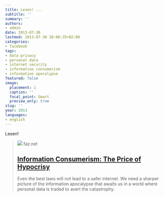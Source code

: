 ```yaml
---
title: Lesen! ...
subtitle: ''
summary: ''
authors:
- admin
date: 2013-07-30
lastmod: 2013-07-30 20:08:35+02:00
categories:
- facebook
tags:
- data privacy
- personal data
- internet security
- information consumerism
- information apocalypse
featured: false
image:
  placement: 1
  caption: ''
  focal_point: Smart
  preview_only: true
slug: ''
year: 2013
languages:
- english
---
```


Lesen!
> [![](https://media1.faz.net/ppmedia/aktuell/feuilleton/707081681/1.2293815/facebook_teaser/dr-jekyll-and-mister-hyde-the.jpg)](http://www.faz.net/aktuell/feuilleton/debatten/ueberwachung/information-consumerism-the-price-of-hypocrisy-12292374.html)
> faz.net
> ## [Information Consumerism: The Price of Hypocrisy](http://www.faz.net/aktuell/feuilleton/debatten/ueberwachung/information-consumerism-the-price-of-hypocrisy-12292374.html)
>
>Even the best laws will not lead to a safer internet. We need a sharper picture of the information apocalypse that awaits us in a world where personal data is traded to avert the catastrophy.